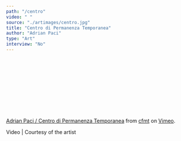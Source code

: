```yaml
---
path: "/centro"
video: " "
source: "./artimages/centro.jpg"
title: "Centro di Permanenza Temporanea"
author: "Adrian Paci"
type: "Art"
interview: "No"
---
```


<iframe src=""https://player.vimeo.com/video/41969513"" width=""640"" height=""424"" frameborder=""0"" allow=""autoplay; fullscreen"" allowfullscreen></iframe>
<p><a href=""https://vimeo.com/41969513"">Adrian Paci / Centro di Permanenza Temporanea</a> from <a href=""https://vimeo.com/user5238773"">cfmt</a> on <a href=""https://vimeo.com"">Vimeo</a>.</p>


Video | Courtesy of the artist